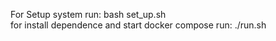 For Setup system run: bash set_up.sh
<br>
for install dependence and start docker compose run: ./run.sh

<br>
